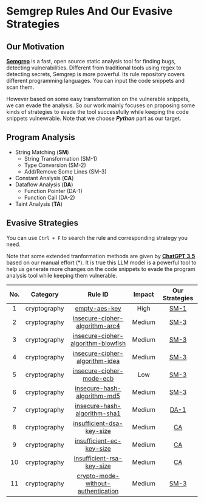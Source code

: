 # Semgrep Rules And Our Evasive Strategies
## Our Motivation
[**Semgrep**](https://semgrep.dev/) is a fast, open source static analysis tool for finding bugs, detecting vulnerabilities. Different from traditional tools using regex to detecting secrets, Semgrep is more powerful. Its rule repository covers different programming languages. You can input the code snippets and scan them.

However based on some easy transformation on the vulnerable snippets, we can evade the analysis. So our work mainly focuses on proposing some kinds of strategies to evade the tool successfully while keeping the code snippets vulnewrable. Note that we choose _**Python**_ part as our target.

## Program Analysis
- String Matching (**SM**)
  - String Transformation (SM-1)
  - Type Conversion (SM-2)
  - Add/Remove Some Lines (SM-3)
- Constant Analysis (**CA**)
- Dataflow Analysis (**DA**)
  - Function Pointer (DA-1)
  - Function Call (DA-2)
- Taint Analysis (**TA**)

## Evasive Strategies
You can use `Ctrl + F` to search the rule and corresponding strategy you need. 

Note that some extended tranformation methods are given by [**ChatGPT 3.5**](https://chat.openai.com/) based on our manual effort (*). It is true this LLM model is a powerful tool to help us generate more changes on the code snippets to evade the program analysis tool while keeping them vulnerable.

| **No.** | **Category** | **Rule ID** | **Impact** | **Our Strategies** |
|:-------:|:------------:|:------------:|:----------:|:------------------:|
|   1     | cryptography | [empty-aes-key](https://semgrep.dev/orgs/nwpu/editor/r/python.cryptography.security.empty-aes-key.empty-aes-key) | High | [SM-1](./cryptography/empty-aes-key.md) |
|   2     | cryptography | [insecure-cipher-algorithm-arc4](https://semgrep.dev/orgs/nwpu/editor/r/python.cryptography.security.insecure-cipher-algorithms-arc4.insecure-cipher-algorithm-arc4) | Medium | [SM-3](./cryptography/insecure-cipher-algorithm-arc4.md) |
|   3     | cryptography | [insecure-cipher-algorithm-blowfish](https://semgrep.dev/orgs/nwpu/editor/r/python.cryptography.security.insecure-cipher-algorithms-blowfish.insecure-cipher-algorithm-blowfish) | Medium | [SM-3](./cryptography/insecure-cipher-algorithm-blowfish.md) |
|   4     | cryptography | [insecure-cipher-algorithm-idea](https://semgrep.dev/orgs/nwpu/editor/r/python.cryptography.security.insecure-cipher-algorithms.insecure-cipher-algorithm-idea) | Medium | [SM-3](./cryptography/insecure-cipher-algorithm-idea.md) |
|   5     | cryptography | [insecure-cipher-mode-ecb](https://semgrep.dev/orgs/nwpu/editor/r/python.cryptography.security.insecure-cipher-mode-ecb.insecure-cipher-mode-ecb) | Low | [SM-3](./cryptography/insecure-cipher-mode-ecb.md) |
|   6     | cryptography | [insecure-hash-algorithm-md5](https://semgrep.dev/orgs/nwpu/editor/r/python.cryptography.security.empty-aes-key.empty-aes-key) | Medium | [SM-3](./cryptography/insecure-hash-algorithm-md5.md) |
|   7     | cryptography | [insecure-hash-algorithm-sha1](https://semgrep.dev/orgs/nwpu/editor/r/python.cryptography.security.insecure-hash-algorithms.insecure-hash-algorithm-sha1) | Medium | [DA-1](./cryptography/insecure-hash-algorithm-sha1.md) |
|   8     | cryptography | [insufficient-dsa-key-size](https://semgrep.dev/orgs/nwpu/editor/r/python.cryptography.security.insufficient-dsa-key-size.insufficient-dsa-key-size) | Medium | [CA](./cryptography/insufficient-dsa-key-size.md) |
|   9     | cryptography | [insufficient-ec-key-size](https://semgrep.dev/orgs/nwpu/editor/r/python.cryptography.security.insufficient-ec-key-size.insufficient-ec-key-size) | Medium | [CA](./cryptography/insufficient-ec-key-size.md) |
|   10    | cryptography | [insufficient-rsa-key-size](https://semgrep.dev/orgs/nwpu/editor/r/python.cryptography.security.insufficient-rsa-key-size.insufficient-rsa-key-size) | Medium | [CA](./cryptography/insufficient-rsa-key-size.md) |
|   11    | cryptography | [crypto-mode-without-authentication](https://semgrep.dev/orgs/nwpu/editor/r/python.cryptography.security.mode-without-authentication.crypto-mode-without-authentication) | Medium | [SM-3](./cryptography/crypto-mode-without-authentication.md) |
